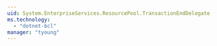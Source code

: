 ```yaml
---
uid: System.EnterpriseServices.ResourcePool.TransactionEndDelegate
ms.technology: 
  - "dotnet-bcl"
manager: "tyoung"
---
```

